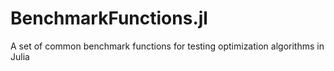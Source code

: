 # BenchmarkFunctions.jl
A set of common benchmark functions for testing optimization algorithms in Julia

